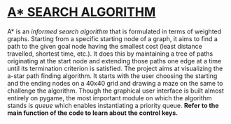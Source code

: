 # [A* SEARCH ALGORITHM](https://en.wikipedia.org/wiki/A*_search_algorithm#Description)
A* is an *informed search algorithm* that is formulated in terms of weighted graphs. Starting from a specific starting node of a graph, it aims to find a path to the given goal node having the smallest cost (least distance travelled, shortest time, etc.). It does this by maintaining a tree of paths originating at the start node and extending those paths one edge at a time until its termination criterion is satisfied. The project aims at visualizing the a-star path finding algorithm. It starts with the user choosing the starting and the ending nodes on a 40x40 grid and drawing a maze on the same to challenge the algorithm. Though the graphical user interface is built almost entirely on pygame, the most important module on which the algorithm stands is *queue* which enables instantiating a priority queue. **Refer to the main function of the code to learn about the control keys.**
